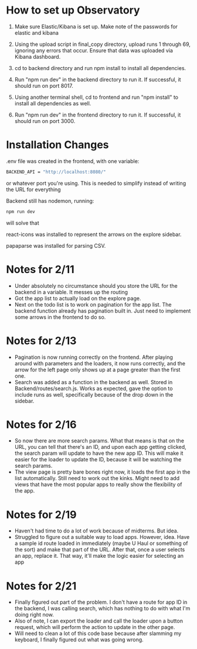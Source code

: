 # How to set up Observatory
1. Make sure Elastic/Kibana is set up. Make note of the passwords for elastic and kibana

2. Using the upload script in final_copy directory, upload runs 1 through 69, ignoring any errors that occur. Ensure that data was uploaded via Kibana dashboard. 

3. cd to backend directory and run npm install to install all dependencies. 

4. Run "npm run dev" in the backend directory to run it. If successful, it should run on port 8017. 

5. Using another terminal shell, cd to frontend and run "npm install" to install all dependencies as well. 

6. Run "npm run dev" in the frontend directory to run it. If successful, it should run on port 3000. 



# Installation Changes
.env file was created in the frontend, with one variable: 
```sh
BACKEND_API = "http://localhost:8080/"
```
or whatever port you're using. This is needed to simplify instead of writing the URL for everything

Backend still has nodemon, running:
```sh
npm run dev
```
will solve that

react-icons was installed to represent the arrows on the explore sidebar. 

papaparse was installed for parsing CSV. 


# Notes for 2/11
- Under absolutely no circumstance should you store the URL for the backend in a variable. It messes up the routing
- Got the app list to actually load on the explore page. 
- Next on the todo list is to work on pagination for the app list. The backend function already has pagination built in. Just need to implement some arrows in the frontend to do so. 

# Notes for 2/13
- Pagination is now running correctly on the frontend. After playing around with parameters and the loaders, it now runs correctly, and the arrow for the left page only shows up at a page greater than the first one. 
- Search was added as a function in the backend as well. Stored in Backend/routes/search.js. Works as expected, gave the option to include runs as well, specifically because of the drop down in the sidebar. 

# Notes for 2/16
- So now there are more search params. What that means is that on the URL, you can tell that there's an ID, and upon each app getting clicked, the search param will update to have the new app ID. This will make it easier for the loader to update the ID, because it will be watching the search params. 
- The view page is pretty bare bones right now, it loads the first app in the list automatically. Still need to work out the kinks. Might need to add views that have the most popular apps to really show the flexibility of the app. 

# Notes for 2/19
- Haven't had time to do a lot of work because of midterms. But idea.
- Struggled to figure out a suitable way to load apps. However, idea. Have a sample id route loaded in immediately (maybe U Haul or something of the sort) and make that part of the URL. After that, once a user selects an app, replace it. That way, it'll make the logic easier for selecting an app

# Notes for 2/21
- Finally figured out part of the problem. I don't have a route for app ID in the backend, I was calling search, which has nothing to do with what I'm doing right now.
- Also of note, I can export the loader and call the loader upon a button request, which will perform the action to update in the other page. 
- Will need to clean a lot of this code base because after slamming my keyboard, I finally figured out what was going wrong. 